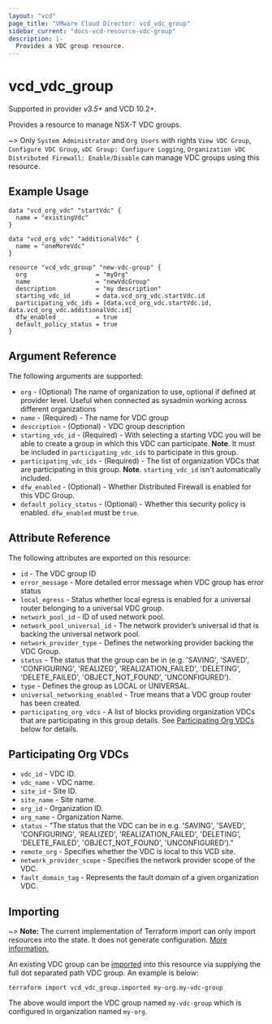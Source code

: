 ```yaml
---
layout: "vcd"
page_title: "VMware Cloud Director: vcd_vdc_group"
sidebar_current: "docs-vcd-resource-vdc-group"
description: |-
  Provides a VDC group resource.
---
```


# vcd\_vdc\_group
Supported in provider *v3.5+* and VCD 10.2+.

Provides a resource to manage NSX-T VDC groups.

~> Only `System Administrator` and `Org Users` with rights `View VDC Group`, `Configure VDC Group`, `vDC Group: Configure Logging`, `Organization vDC Distributed Firewall: Enable/Disable` can manage VDC groups using this resource.

## Example Usage

```hcl
data "vcd_org_vdc" "startVdc" {
  name = "existingVdc"
}

data "vcd_org_vdc" "additionalVdc" {
  name = "oneMoreVdc"
}

resource "vcd_vdc_group" "new-vdc-group" {
  org                   = "myOrg"
  name                  = "newVdcGroup"
  description           = "my description"
  starting_vdc_id       = data.vcd_org_vdc.startVdc.id
  participating_vdc_ids = [data.vcd_org_vdc.startVdc.id, data.vcd_org_vdc.additionalVdc.id]
  dfw_enabled           = true
  default_policy_status = true
}
```

## Argument Reference

The following arguments are supported:

* `org` - (Optional) The name of organization to use, optional if defined at provider level. Useful when connected as sysadmin working across different organizations
* `name` - (Required)  - The name for VDC group
* `description` - (Optional)  - VDC group description
* `starting_vdc_id` - (Required)  - With selecting a starting VDC you will be able to create a group in which this VDC can participate. **Note**. It must be included in `participating_vdc_ids` to participate in this group.
* `participating_vdc_ids` - (Required)  - The list of organization VDCs that are participating in this group. **Note**. `starting_vdc_id` isn't automatically included.
* `dfw_enabled` - (Optional)  - Whether Distributed Firewall is enabled for this VDC Group.
* `default_policy_status` - (Optional)  - Whether this security policy is enabled. `dfw_enabled` must be `true`.

## Attribute Reference

The following attributes are exported on this resource:

* `id` - The VDC group ID
* `error_message` - More detailed error message when VDC group has error status
* `local_egress` - Status whether local egress is enabled for a universal router belonging to a universal VDC group.
* `network_pool_id` - ID of used network pool.
* `network_pool_universal_id` - The network provider’s universal id that is backing the universal network pool.
* `network_provider_type` - Defines the networking provider backing the VDC Group.
* `status` - The status that the group can be in (e.g. 'SAVING', 'SAVED', 'CONFIGURING', 'REALIZED', 'REALIZATION_FAILED', 'DELETING', 'DELETE_FAILED', 'OBJECT_NOT_FOUND', 'UNCONFIGURED').
* `type` - Defines the group as LOCAL or UNIVERSAL.
* `universal_networking_enabled` - True means that a VDC group router has been created.
* `participating_org_vdcs` - A list of blocks providing organization VDCs that are participating in this group details. See [Participating Org VDCs](#participatingOrgVdcs) below for details.

<a id="participatingOrgVdcs"></a>
## Participating Org VDCs

* `vdc_id` - VDC ID.
* `vdc_name` - VDC name.
* `site_id` - Site ID.
* `site_name` - Site name.
* `org_id` - Organization ID.
* `org_name` - Organization Name.
* `status` - "The status that the VDC can be in e.g. 'SAVING', 'SAVED', 'CONFIGURING', 'REALIZED', 'REALIZATION_FAILED', 'DELETING', 'DELETE_FAILED', 'OBJECT_NOT_FOUND', 'UNCONFIGURED')."
* `remote_org` - Specifies whether the VDC is local to this VCD site.
* `network_provider_scope` - Specifies the network provider scope of the VDC.
* `fault_domain_tag` - Represents the fault domain of a given organization VDC.

## Importing

~> **Note:** The current implementation of Terraform import can only import resources into the state.
It does not generate configuration. [More information.](https://www.terraform.io/docs/import/)

An existing VDC group can be [imported][docs-import] into this resource
via supplying the full dot separated path VDC group. An example is below:

[docs-import]: https://www.terraform.io/docs/import/

```
terraform import vcd_vdc_group.imported my-org.my-vdc-group
```

The above would import the VDC group named `my-vdc-group` which is configured in organization named `my-org`.

